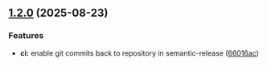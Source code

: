 ## [1.2.0](https://github.com/clutch-protocol/clutch-hub-sdk-js/compare/v1.1.0...v1.2.0) (2025-08-23)


### Features

* **ci:** enable git commits back to repository in semantic-release ([66016ac](https://github.com/clutch-protocol/clutch-hub-sdk-js/commit/66016aceb0418ef0506ab55c024eaa37d6b28bee))
